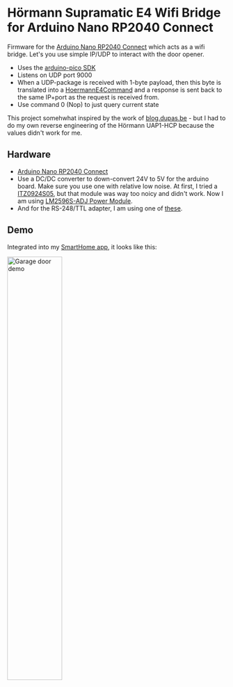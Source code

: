 # Hörmann Supramatic E4 Wifi Bridge for Arduino Nano RP2040 Connect

Firmware for the [Arduino Nano RP2040 Connect](https://store.arduino.cc/products/arduino-nano-rp2040-connect) which acts as a wifi bridge. Let's you
use simple IP/UDP to interact with the door opener.

- Uses the [arduino-pico SDK](https://arduino-pico.readthedocs.io/en/latest/)
- Listens on UDP port 9000
- When a UDP-package is received with 1-byte payload, then this byte is translated into a [HoermannE4Command](src/hoermannE4.h#L29) 
  and a response is sent back to the same IP+port as the request is received from.
- Use command 0 (Nop) to just query current state

This project somehwhat inspired by the work of [blog.dupas.be](https://blog.dupas.be/posts/hoermann-uap-hcp1/) - but I 
had to do my own reverse engineering of the Hörmann UAP1-HCP because the values didn't work for me.

## Hardware
- [Arduino Nano RP2040 Connect](https://store.arduino.cc/products/arduino-nano-rp2040-connect)
- Use a DC/DC converter to down-convert 24V to 5V for the arduino board. Make sure you use one with relative 
  low noise. At first, I tried a [ITZ0924S05](https://www.digikey.no/en/products/detail/xp-power/ITZ0924S05/6797901), but
  that module was way too noicy and didn't work. Now I am using [LM2596S-ADJ Power Module](https://www.amazon.com/gp/product/B00LTSC564?ref=ppx_pt2_dt_b_prod_image).
- And for the RS-248/TTL adapter, I am using one of [these](https://www.amazon.com/gp/product/B082Y19KV9?ref=ppx_pt2_dt_b_prod_image).

## Demo
Integrated into my [SmartHome app](https://github.com/sebdehne/SmartHomeServer), it looks like this:

<img src="doc/garageDoorDemo.gif" alt="Garage door demo" style="width:50%; height:auto;">
